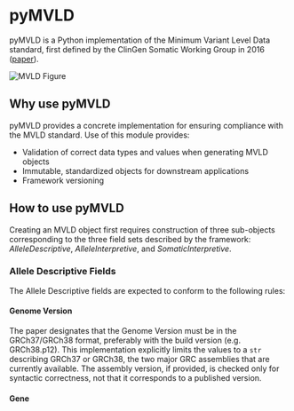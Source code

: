 # pyMVLD
pyMVLD is a Python implementation of the Minimum Variant Level Data standard, first defined by the ClinGen Somatic Working Group in 2016 ([paper](https://genomemedicine.biomedcentral.com/articles/10.1186/s13073-016-0367-z)).

![MVLD Figure](https://media.springernature.com/full/springer-static/image/art%3A10.1186%2Fs13073-016-0367-z/MediaObjects/13073_2016_367_Fig3_HTML.gif)

## Why use pyMVLD
pyMVLD provides a concrete implementation for ensuring compliance with the MVLD standard. Use of this module provides:
* Validation of correct data types and values when generating MVLD objects
* Immutable, standardized objects for downstream applications
* Framework versioning

## How to use pyMVLD
Creating an MVLD object first requires construction of three sub-objects corresponding to the three field sets described by the framework: _AlleleDescriptive_, _AlleleInterpretive_, and _SomaticInterpretive_.

### Allele Descriptive Fields
The Allele Descriptive fields are expected to conform to the following rules:

#### Genome Version
The paper designates that the Genome Version must be in the GRCh37/GRCh38 format, preferably with the build version (e.g. GRCh38.p12). This implementation explicitly limits the values to a `str` describing GRCh37 or GRCh38, the two major GRC assemblies that are currently available. The assembly version, if provided, is checked only for syntactic correctness, not that it corresponds to a published version.

#### Gene

